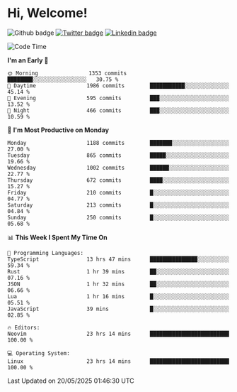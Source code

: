   # Hi, Welcome!
  ![Github badge](https://img.shields.io/github/followers/kraken-afk.svg?style=social&label=Follow&maxAge=2592000)
  [![Twitter badge](https://img.shields.io/badge/-Twitter-00acee?style=flat-square&logo=Twitter&logoColor=white)](https://twitter.com/trshppl)
  [![Linkedin badge](https://img.shields.io/badge/LinkedIn-0077B5?style=flat-square&logo=linkedin&logoColor=white)](https://www.linkedin.com/in/noveanrer)
<!--START_SECTION:waka-->
![Code Time](http://img.shields.io/badge/Code%20Time-961%20hrs%2022%20mins-blue)

**I'm an Early 🐤** 

```text
🌞 Morning                1353 commits        ████████░░░░░░░░░░░░░░░░░   30.75 % 
🌆 Daytime                1986 commits        ███████████░░░░░░░░░░░░░░   45.14 % 
🌃 Evening                595 commits         ███░░░░░░░░░░░░░░░░░░░░░░   13.52 % 
🌙 Night                  466 commits         ███░░░░░░░░░░░░░░░░░░░░░░   10.59 % 
```
📅 **I'm Most Productive on Monday** 

```text
Monday                   1188 commits        ███████░░░░░░░░░░░░░░░░░░   27.00 % 
Tuesday                  865 commits         █████░░░░░░░░░░░░░░░░░░░░   19.66 % 
Wednesday                1002 commits        ██████░░░░░░░░░░░░░░░░░░░   22.77 % 
Thursday                 672 commits         ████░░░░░░░░░░░░░░░░░░░░░   15.27 % 
Friday                   210 commits         █░░░░░░░░░░░░░░░░░░░░░░░░   04.77 % 
Saturday                 213 commits         █░░░░░░░░░░░░░░░░░░░░░░░░   04.84 % 
Sunday                   250 commits         █░░░░░░░░░░░░░░░░░░░░░░░░   05.68 % 
```


📊 **This Week I Spent My Time On** 

```text
💬 Programming Languages: 
TypeScript               13 hrs 47 mins      ███████████████░░░░░░░░░░   59.34 % 
Rust                     1 hr 39 mins        ██░░░░░░░░░░░░░░░░░░░░░░░   07.16 % 
JSON                     1 hr 32 mins        ██░░░░░░░░░░░░░░░░░░░░░░░   06.66 % 
Lua                      1 hr 16 mins        █░░░░░░░░░░░░░░░░░░░░░░░░   05.51 % 
JavaScript               39 mins             █░░░░░░░░░░░░░░░░░░░░░░░░   02.85 % 

🔥 Editors: 
Neovim                   23 hrs 14 mins      █████████████████████████   100.00 % 

💻 Operating System: 
Linux                    23 hrs 14 mins      █████████████████████████   100.00 % 
```


 Last Updated on 20/05/2025 01:46:30 UTC
<!--END_SECTION:waka-->
